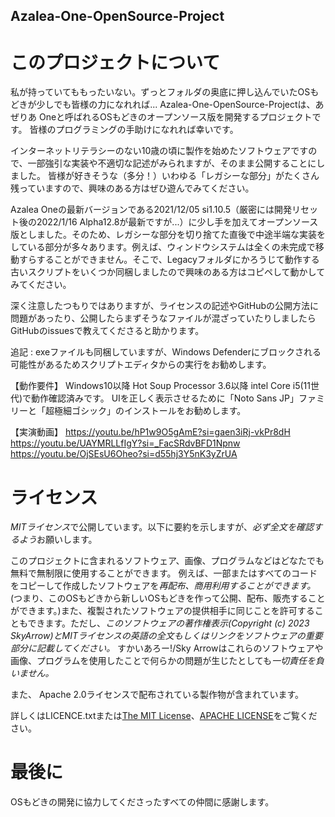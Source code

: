 ## Azalea-One-OpenSource-Project
# このプロジェクトについて

私が持っていてももったいない。ずっとフォルダの奥底に押し込んでいたOSもどきが少しでも皆様の力になれれば...
Azalea-One-OpenSource-Projectは、あぜりあ Oneと呼ばれるOSもどきのオープンソース版を開発するプロジェクトです。
皆様のプログラミングの手助けになれれば幸いです。

インターネットリテラシーのない10歳の頃に製作を始めたソフトウェアですので、一部強引な実装や不適切な記述がみられますが、そのまま公開することにしました。
皆様が好きそうな（多分！）いわゆる「レガシーな部分」がたくさん残っていますので、興味のある方はぜひ遊んでみてください。

Azalea Oneの最新バージョンである2021/12/05 si1.10.5（厳密には開発リセット後の2022/1/16 Alpha12.8が最新ですが...）に少し手を加えてオープンソース版としました。そのため、レガシーな部分を切り捨てた直後で中途半端な実装をしている部分が多々あります。例えば、ウィンドウシステムは全くの未完成で移動すらすることができません。そこで、Legacyフォルダにかろうじて動作する古いスクリプトをいくつか同梱しましたので興味のある方はコピペして動かしてみてください。

深く注意したつもりではありますが、ライセンスの記述やGitHubの公開方法に問題があったり、公開したらまずそうなファイルが混ざっていたりしましたらGitHubのissuesで教えてくださると助かります。

追記 : exeファイルも同梱していますが、Windows Defenderにブロックされる可能性があるためスクリプトエディタからの実行をお勧めします。

【動作要件】
Windows10以降
Hot Soup Processor 3.6以降
intel Core i5(11世代)で動作確認済みです。
UIを正しく表示させるために「Noto Sans JP」ファミリーと「超極細ゴシック」のインストールをお勧めします。

【実演動画】
https://youtu.be/hP1w9O5gAmE?si=gaen3iRj-vkPr8dH
https://youtu.be/UAYMRLLfIgY?si=_FacSRdvBFD1Npnw
https://youtu.be/OjSEsU6Oheo?si=d55hj3Y5nK3yZrUA

# ライセンス

*MITライセンス*で公開しています。以下に要約を示しますが、*必ず全文を確認するよう*お願いします。

このプロジェクトに含まれるソフトウェア、画像、プログラムなどはどなたでも無料で無制限に使用することができます。
例えば、一部またはすべてのコードをコピーして作成したソフトウェアを*再配布、商用利用することができます。*(つまり、このOSもどきから新しいOSもどきを作って公開、配布、販売することができます。)また、複製されたソフトウェアの提供相手に同じことを許可することもできます。ただし、*このソフトウェアの著作権表示(Copyright (c) 2023 SkyArrow)とMITライセンスの英語の全文もしくはリンクをソフトウェアの重要部分に記載してください。*
すかいあろー!/Sky Arrowはこれらのソフトウェアや画像、プログラムを使用したことで何らかの問題が生じたとしても*一切責任を負いません。*

また、 Apache 2.0ライセンスで配布されている製作物が含まれています。

詳しくはLICENCE.txtまたは[The MIT License](https://opensource.org/license/mit/)、[APACHE LICENSE](https://www.apache.org/licenses/LICENSE-2.0)をご覧ください。

# 最後に

OSもどきの開発に協力してくださったすべての仲間に感謝します。
